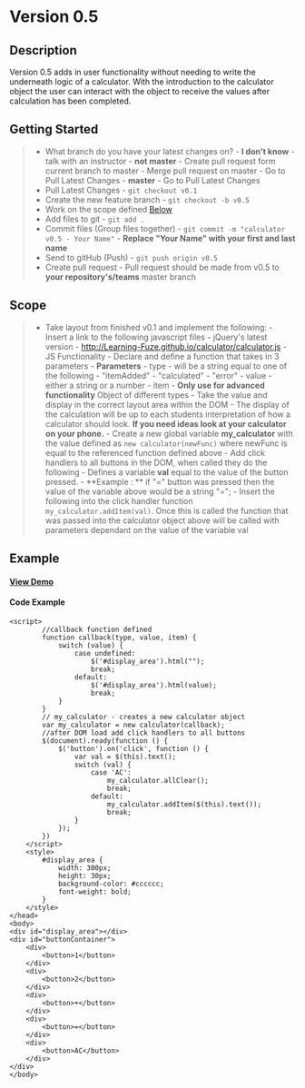 # Version 0.5

## Description
Version 0.5 adds in user functionality without needing to write the underneath logic of a calculator. With the introduction
to the calculator object the user can interact with the object to receive the values after calculation has been completed.

## Getting Started
> - What branch do you have your latest changes on?
    - **I don't know** - talk with an instructor
    - **not master**
        - Create pull request form current branch to master
        - Merge pull request on master
        - Go to Pull Latest Changes
    - **master** - Go to Pull Latest Changes
> - Pull Latest Changes
        - `git checkout v0.1`
> - Create the new feature branch
    - `git checkout -b v0.5`
> - Work on the scope defined <a href="https://github.com/Learning-Fuze/calculator/tree/v.5#scope">Below</a>
> - Add files to git
    - `git add .`
> - Commit files (Group files together)
    - `git commit -m "calculator v0.5 - Your Name"`
    - **Replace "Your Name" with your first and last name**
> - Send to gitHub (Push)
    - `git push origin v0.5`
> - Create pull request
    - Pull request should be made from v0.5 to **your repository's/teams** master branch

## Scope
> - Take layout from finished v0.1 and implement the following:
    - Insert a link to the following javascript files
        - jQuery's latest version
        - http://Learning-Fuze.github.io/calculator/calculator.js
    - JS Functionality
        - Declare and define a function that takes in 3 parameters
            - **Parameters**
                - type - will be a string equal to one of the following
                    - "itemAdded"
                    - "calculated"
                    - "error"
                - value - either a string or a number
                - item - **Only use for advanced functionality** Object of different types
            - Take the value and display in the correct layout area within the DOM
                - The display of the calculation will be up to each students interpretation of how a calculator should look. **If you need ideas
                look at your calculator on your phone.**
        - Create a new global variable **my_calculator** with the value defined as `new calculator(newFunc)` where newFunc is equal to the referenced function defined above
        - Add click handlers to all buttons in the DOM, when called they do the following
            - Defines a variable **val** equal to the value of the button pressed.
                - **Example : ** if "=" button was pressed then the value of the variable above would be a string "=";
            - Insert the following into the click handler function `my_calculator.addItem(val)`. Once this is called the function that was passed into the calculator object above will be called with parameters dependant on the value of the variable val


## Example

#### <a href="http://Learning-Fuze.github.io/calculator/" target="_blank">View Demo</a>

#### Code Example
```
<script>
        //callback function defined
        function callback(type, value, item) {
            switch (value) {
                case undefined:
                    $('#display_area').html("");
                    break;
                default:
                    $('#display_area').html(value);
                    break;
            }
        }
        // my_calculator - creates a new calculator object
        var my_calculator = new calculator(callback);
        //after DOM load add click handlers to all buttons
        $(document).ready(function () {
            $('button').on('click', function () {
                var val = $(this).text();
                switch (val) {
                    case 'AC':
                        my_calculator.allClear();
                        break;
                    default:
                        my_calculator.addItem($(this).text());
                        break;
                }
            });
        })
    </script>
    <style>
        #display_area {
            width: 300px;
            height: 30px;
            background-color: #cccccc;
            font-weight: bold;
        }
    </style>
</head>
<body>
<div id="display_area"></div>
<div id="buttonContainer">
    <div>
        <button>1</button>
    </div>
    <div>
        <button>2</button>
    </div>
    <div>
        <button>+</button>
    </div>
    <div>
        <button>=</button>
    </div>
    <div>
        <button>AC</button>
    </div>
</div>
</body>
```
